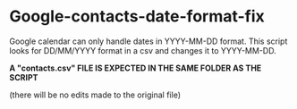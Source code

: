 # Google-contacts-date-format-fix

Google calendar can only handle dates in YYYY-MM-DD format.
This script looks for DD/MM/YYYY format in a csv and changes it to YYYY-MM-DD.

**A "contacts.csv" FILE IS EXPECTED IN THE SAME FOLDER AS THE SCRIPT**

(there will be no edits made to the original file)
